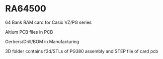 # RA64500
64 Bank RAM card for Casio VZ/PG series

Altium PCB files in PCB

Gerbers/Drill/BOM in Manufacturing

3D folder contains f3d/STLs of PG380 assembly and STEP file of card pcb